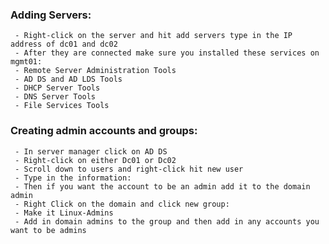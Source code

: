 ### Adding Servers:
     - Right-click on the server and hit add servers type in the IP address of dc01 and dc02
     - After they are connected make sure you installed these services on mgmt01:
     - Remote Server Administration Tools
     - AD DS and AD LDS Tools
     - DHCP Server Tools
     - DNS Server Tools
     - File Services Tools

### Creating admin accounts and groups:
     - In server manager click on AD DS
     - Right-click on either Dc01 or Dc02
     - Scroll down to users and right-click hit new user
     - Type in the information:
     - Then if you want the account to be an admin add it to the domain admin
     - Right Click on the domain and click new group:
     - Make it Linux-Admins
     - Add in domain admins to the group and then add in any accounts you want to be admins
